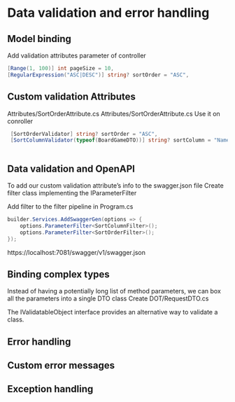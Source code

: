 # Data validation and error handling

## Model binding
Add validation attributes parameter of controller
```cs
[Range(1, 100)] int pageSize = 10,  
[RegularExpression("ASC|DESC")] string? sortOrder = "ASC",
```

## Custom validation Attributes
Attributes/SortOrderAttribute.cs
Attributes/SortOrderAttribute.cs
Use it on conroller
```cs
 [SortOrderValidator] string? sortOrder = "ASC",
 [SortColumnValidator(typeof(BoardGameDTO))] string? sortColumn = "Name",
  
```
## Data validation and OpenAPI
To add our custom validation attribute’s info to the swagger.json file
Create filter class implementing the IParameterFilter 

Add filter to the filter pipeline in Program.cs
```cs
builder.Services.AddSwaggerGen(options => {
    options.ParameterFilter<SortColumnFilter>();    
    options.ParameterFilter<SortOrderFilter>();     
});
```

https://localhost:7081/swagger/v1/swagger.json


## Binding complex types
Instead of having a potentially long list of method parameters, we can box all the parameters into a single DTO class
Create DOT/RequestDTO.cs

The IValidatableObject interface provides an alternative way to validate a class. 


## Error handling

## Custom error messages


## Exception handling
